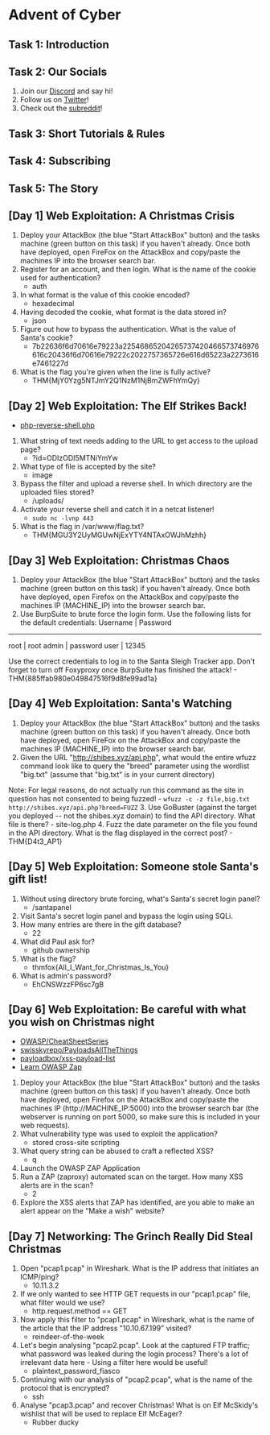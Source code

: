# Advent of Cyber

## Task 1: Introduction

## Task 2: Our Socials
1. Join our [Discord](https://discord.gg/tryhackme) and say hi!
2. Follow us on [Twitter](https://twitter.com/RealTryHackMe)!
3. Check out the [subreddit](https://www.reddit.com/r/tryhackme/)!

## Task 3: Short Tutorials & Rules

## Task 4: Subscribing

## Task 5: The Story

## [Day 1] Web Exploitation: A Christmas Crisis
1. Deploy your AttackBox (the blue "Start AttackBox" button) and the tasks machine (green button on this task) if you haven't already. Once both have deployed, open FireFox on the AttackBox and copy/paste the machines IP into the browser search bar.
2. Register for an account, and then login. What is the name of the cookie used for authentication?
    - auth
3. In what format is the value of this cookie encoded?
    - hexadecimal 
4. Having decoded the cookie, what format is the data stored in?
    - json
5. Figure out how to bypass the authentication. What is the value of Santa's cookie?
    - 7b22636f6d70616e79223a22546865204265737420466573746976616c20436f6d70616e79222c2022757365726e616d65223a2273616e7461227d
6. What is the flag you're given when the line is fully active?
    - THM{MjY0Yzg5NTJmY2Q1NzM1NjBmZWFhYmQy}

## [Day 2] Web Exploitation: The Elf Strikes Back!
- [php-reverse-shell.php](https://raw.githubusercontent.com/pentestmonkey/php-reverse-shell/master/php-reverse-shell.php)
1. What string of text needs adding to the URL to get access to the upload page?
    - ?id=ODIzODI5MTNiYmYw
2. What type of file is accepted by the site?
    - image
3. Bypass the filter and upload a reverse shell. In which directory are the uploaded files stored?
    - /uploads/
4. Activate your reverse shell and catch it in a netcat listener!
    - `sudo nc -lvnp 443`
5. What is the flag in /var/www/flag.txt?
    - THM{MGU3Y2UyMGUwNjExYTY4NTAxOWJhMzhh}

## [Day 3] Web Exploitation: Christmas Chaos
1. Deploy your AttackBox (the blue "Start AttackBox" button) and the tasks machine (green button on this task) if you haven't already. Once both have deployed, open Firefox on the AttackBox and copy/paste the machines IP (MACHINE_IP) into the browser search bar.
2. Use BurpSuite to brute force the login form. Use the following lists for the default credentials:
Username | Password
---
root | root
admin | password
user | 12345

Use the correct credentials to log in to the Santa Sleigh Tracker app. Don't forget to turn off Foxyproxy once BurpSuite has finished the attack!
    - THM{885ffab980e049847516f9d8fe99ad1a}

## [Day 4] Web Exploitation: Santa's Watching
1. Deploy your AttackBox (the blue "Start AttackBox" button) and the tasks machine (green button on this task) if you haven't already. Once both have deployed, open FireFox on the AttackBox and copy/paste the machines IP (MACHINE_IP) into the browser search bar.
2. Given the URL "http://shibes.xyz/api.php", what would the entire wfuzz command look like to query the "breed" parameter using the wordlist "big.txt" (assume that "big.txt" is in your current directory)

Note: For legal reasons, do not actually run this command as the site in question has not consented to being fuzzed!
    - `wfuzz -c -z file,big.txt http://shibes.xyz/api.php?breed=FUZZ`
3. Use GoBuster (against the target you deployed -- not the shibes.xyz domain) to find the API directory. What file is there?
    - site-log.php
4. Fuzz the date parameter on the file you found in the API directory. What is the flag displayed in the correct post?
    - THM{D4t3_AP1} 

## [Day 5] Web Exploitation: Someone stole Santa's gift list!
1. Without using directory brute forcing, what's Santa's secret login panel?
    - /santapanel
2. Visit Santa's secret login panel and bypass the login using SQLi.
3. How many entries are there in the gift database?
    - 22
4. What did Paul ask for?
    - github ownership
5. What is the flag?
    - thmfox{All_I_Want_for_Christmas_Is_You}
6. What is admin's password?
    - EhCNSWzzFP6sc7gB

## [Day 6] Web Exploitation: Be careful with what you wish on Christmas night
- [OWASP/CheatSheetSeries](https://github.com/OWASP/CheatSheetSeries/blob/master/cheatsheets/Input_Validation_Cheat_Sheet.md)
- [swisskyrepo/PayloadsAllTheThings](https://github.com/swisskyrepo/PayloadsAllTheThings/tree/master/XSS%20Injection)
- [payloadbox/xss-payload-list](https://github.com/payloadbox/xss-payload-list)
- [Learn OWASP Zap](https://tryhackme.com/room/learnowaspzap)
1. Deploy your AttackBox (the blue "Start AttackBox" button) and the tasks machine (green button on this task) if you haven't already. Once both have deployed, open Firefox on the AttackBox and copy/paste the machines IP (http://MACHINE_IP:5000) into the browser search bar (the webserver is running on port 5000, so make sure this is included in your web requests).
2. What vulnerability type was used to exploit the application?
    - stored cross-site scripting
3. What query string can be abused to craft a reflected XSS?
    - q
4. Launch the OWASP ZAP Application
5. Run a ZAP (zaproxy) automated scan on the target. How many XSS alerts are in the scan?
    - 2
6. Explore the XSS alerts that ZAP has identified, are you able to make an alert appear on the "Make a wish" website?

## [Day 7] Networking: The Grinch Really Did Steal Christmas
1. Open "pcap1.pcap" in Wireshark. What is the IP address that initiates an ICMP/ping?
    - 10.11.3.2
2. If we only wanted to see HTTP GET requests in our "pcap1.pcap" file, what filter would we use?
    - http.request.method == GET
3. Now apply this filter to "pcap1.pcap" in Wireshark, what is the name of the article that the IP address "10.10.67.199" visited?
    - reindeer-of-the-week
4. Let's begin analysing "pcap2.pcap". Look at the captured FTP traffic; what password was leaked during the login process? There's a lot of irrelevant data here - Using a filter here would be useful!
    - plaintext_password_fiasco
5. Continuing with our analysis of "pcap2.pcap", what is the name of the protocol that is encrypted?
    - ssh
6. Analyse "pcap3.pcap" and recover Christmas! What is on Elf McSkidy's wishlist that will be used to replace Elf McEager?
    - Rubber ducky
